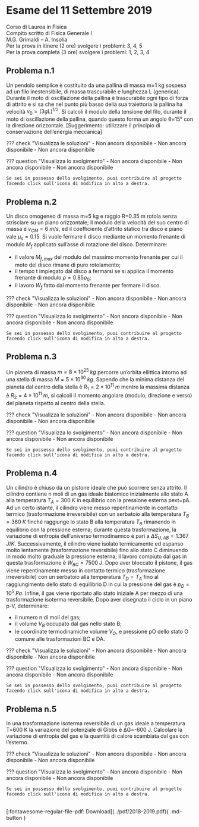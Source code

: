 # Esame del 11 Settembre 2019
Corso di Laurea in Fisica <br>
Compito scritto di Fisica Generale I <br>
M.G. Grimaldi – A. Insolia <br>
Per la prova in itinere (2 ore) svolgere i problemi: 3, 4, 5 <br>
Per la prova completa (3 ore) svolgere i problemi: 1, 2, 3, 4 <br>

## Problema n.1
Un pendolo semplice è costituito da una pallina di massa m=1 kg sospesa ad un filo inestensibile, di massa trascurabile e lunghezza L (generica). Durante il moto di oscillazione della pallina è trascurabile ogni tipo di forza di attrito e si sa che nel punto più basso della sua traiettoria la pallina ha velocità $v_0=(3gL)^{1/2}$. Si calcoli il modulo della tensione del filo, durante il moto di oscillazione della pallina, quando questo forma un angolo θ=15° con la direzione orizzontale. [Suggerimento: utilizzare il principio di conservazione dell’energia meccanica]

??? check "Visualizza le soluzioni"
    - Non ancora disponibile
    - Non ancora disponibile
    - Non ancora disponibile

??? question "Visualizza lo svolgimento"
    - Non ancora disponibile
    - Non ancora disponibile
    - Non ancora disponibile
    
    Se sei in possesso dello svolgimento, puoi contribuire al progetto facendo click sull'icona di modifica in alto a destra.

## Problema n.2
Un disco omogeneo di massa m=5 kg e raggio R=0.35 m rotola senza strisciare su un piano orizzontale; il modulo della velocità del suo centro di massa é $v_{CM}=6 \; m/s$, ed il coefficiente d’attrito statico tra disco e piano vale $μ_s= 0.15$. Si vuole fermare il disco mediante un momento frenante di modulo $M_f$ applicato sull’asse di rotazione del disco. Determinare: 

- il valore $M_{f,max}$ del modulo del massimo momento frenante per cui il moto del disco rimane di puro rotolamento; 
- il tempo t impiegato dal disco a fermarsi se si applica il momento frenante di modulo $ρ=0.85 ρ_0$; 
- il lavoro $W_f$ fatto dal momento frenante per fermare il disco.

??? check "Visualizza le soluzioni"
    - Non ancora disponibile
    - Non ancora disponibile
    - Non ancora disponibile

??? question "Visualizza lo svolgimento"
    - Non ancora disponibile
    - Non ancora disponibile
    - Non ancora disponibile
    
    Se sei in possesso dello svolgimento, puoi contribuire al progetto facendo click sull'icona di modifica in alto a destra.

## Problema n.3
Un pianeta di massa $m=8×10^{25} \; kg$ percorre un’orbita ellittica intorno ad una stella di massa $M=5×10^{30} \; kg$. Sapendo che la minima distanza del pianeta dal centro della stella è $R_1=2×10^{11} \; m$ mentre la massima distanza è $R_2=4×10^{11} \; m$, si calcoli il momento angolare (modulo, direzione e verso) del pianeta rispetto al centro della stella.

??? check "Visualizza le soluzioni"
    - Non ancora disponibile
    - Non ancora disponibile
    - Non ancora disponibile

??? question "Visualizza lo svolgimento"
    - Non ancora disponibile
    - Non ancora disponibile
    - Non ancora disponibile
    
    Se sei in possesso dello svolgimento, puoi contribuire al progetto facendo click sull'icona di modifica in alto a destra.

## Problema n.4
Un cilindro è chiuso da un pistone ideale che può scorrere senza attrito. Il cilindro contiene n moli di un gas ideale biatomico inizialmente allo stato A alla temperatura $T_A=300 \; K$ in equilibrio con la pressione esterna pext=pA. Ad un certo istante, il cilindro viene messo repentinamente in contatto termico (trasformazione irreversibile) con un serbatoio alla temperatura $T_B=360 \; K$ finché raggiunge lo stato B alla temperatura $T_B$ rimanendo in equilibrio con la pressione esterna; durante questa trasformazione, la variazione di entropia dell’universo termodinamico è pari a $ΔS_{U,AB}=1.367 \; J/K$. Successivamente, il cilindro viene isolato termicamente ed espanso molto lentamente (trasformazione reversibile) fino allo stato C diminuendo in modo molto graduale la pressione esterna; il lavoro compiuto dal gas in questa trasformazione è $W_{BC}=7500 \; J$. Dopo aver bloccato il pistone, il gas viene repentinamente messo in contatto termico (trasformazione irreversibile) con un serbatoio alla temperatura $T_D=T_A$ fino al raggiungimento dello stato di equilibrio D in cui la pressione del gas è $p_D=10^5 \; Pa$. Infine, il gas viene riportato allo stato iniziale A per mezzo di una trasformazione isoterma reversibile. Dopo aver disegnato il ciclo in un piano p-V, determinare: 

- il numero n di moli del gas; 
- il volume $V_B$ occupato dal gas nello stato B; 
- le coordinate termodinamiche volume $V_O$, e pressione pO dello stato O comune alle trasformazioni BC e DA.

??? check "Visualizza le soluzioni"
    - Non ancora disponibile
    - Non ancora disponibile
    - Non ancora disponibile

??? question "Visualizza lo svolgimento"
    - Non ancora disponibile
    - Non ancora disponibile
    - Non ancora disponibile
    
    Se sei in possesso dello svolgimento, puoi contribuire al progetto facendo click sull'icona di modifica in alto a destra.

## Problema n.5
In una trasformazione isoterma reversibile di un gas ideale a temperatura T=600 K la variazione del potenziale di Gibbs è ΔG=-600 J. Calcolare la variazione di entropia del gas e la quantità di calore scambiata dal gas con l’esterno.

??? check "Visualizza le soluzioni"
    - Non ancora disponibile
    - Non ancora disponibile
    - Non ancora disponibile

??? question "Visualizza lo svolgimento"
    - Non ancora disponibile
    - Non ancora disponibile
    - Non ancora disponibile
    
    Se sei in possesso dello svolgimento, puoi contribuire al progetto facendo click sull'icona di modifica in alto a destra.

<br>
[:fontawesome-regular-file-pdf: Download](../pdf/2018-2019.pdf){ .md-button }